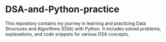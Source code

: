 # DSA-and-Python-practice
This repository contains my journey in learning and practicing Data Structures and Algorithms (DSA) with Python. It includes solved problems, explanations, and code snippets for various DSA concepts.
